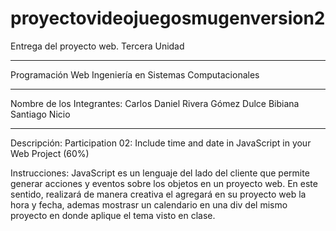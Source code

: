 # proyectovideojuegosmugenversion2
Entrega del proyecto web. Tercera Unidad
***************************************************************************
Programación Web
Ingeniería en Sistemas Computacionales
***************************************************************************
Nombre de los Integrantes:
Carlos Daniel Rivera Gómez
Dulce Bibiana Santiago Nicio
****************************************************************************
Descripción:
Participation 02: Include time and date in JavaScript in your Web Project (60%)

Instrucciones: JavaScript es un lenguaje del lado del cliente que permite generar 
acciones y eventos sobre los objetos en un proyecto web. En este sentido, realizará 
de manera creativa el agregará en su proyecto web la hora y fecha, ademas mostrasr 
un calendario en una div del mismo proyecto en donde aplique el tema visto en clase.
